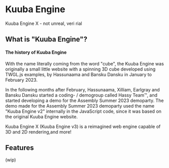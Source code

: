 # Kuuba Engine
Kuuba Engine X - not unreal, veri rial


## What is "Kuuba Engine"?
#### The history of Kuuba Engine
With the name literally coming from the word "cube", the Kuuba Engine was originally a small little website with a spinning 3D cube developed using TWGL.js examples, by Hassunaama and Bansku Dansku in January to February 2023.

In the following months after February, Hassunaama, Xilliam, Earlgray and Bansku Dansku started a coding- / demogroup called Hassy Team™, and started developing a demo for the Assembly Summer 2023 demoparty. The demo made for the Assembly Summer 2023 demoparty used the name "Kuuba Engine v2" internally in the JavaScript code, since it was based on the original Kuuba Engine website.

Kuuba Engine X (Kuuba Engine v3) is a reimagined web engine capable of 3D and 2D rendering,and more!

## Features

(wip)
